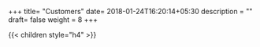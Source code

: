 +++
title= "Customers"
date= 2018-01-24T16:20:14+05:30
description = ""
draft= false
weight = 8
+++

{{< children style="h4" >}}
